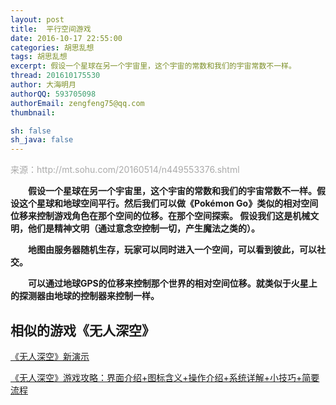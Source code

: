 ```yaml
---
layout: post
title:  平行空间游戏
date: 2016-10-17 22:55:00
categories: 胡思乱想
tags: 胡思乱想
excerpt: 假设一个星球在另一个宇宙里，这个宇宙的常数和我们的宇宙常数不一样。
thread: 201610175530
author: 大海明月
authorQQ: 593705098
authorEmail: zengfeng75@qq.com
thumbnail:

sh: false
sh_java: false
---
```


<p style="color:#AAA;">来源：http://mt.sohu.com/20160514/n449553376.shtml</p>






<p>　　<strong><span>假设一个星球在另一个宇宙里，这个宇宙的常数和我们的宇宙常数不一样。假设这个星球和地球空间平行。然后我们可以做《Pokémon Go》类似的相对空间位移来控制游戏角色在那个空间的位移。在那个空间探索。 假设我们这是机械文明，他们是精神文明（通过意念空控制一切，产生魔法之类的）。</span></strong></p> 


<p>　　<strong><span>地图由服务器随机生存，玩家可以同时进入一个空间，可以看到彼此，可以社交。</span></strong></p> 
<p>　　<strong><span>可以通过地球GPS的位移来控制那个世界的相对空间位移。就类似于火星上的探测器由地球的控制器来控制一样。</span></strong></p> 



<h2 class="nav1">相似的游戏《无人深空》</h2>
<p><a href="http://baidu.fun.tv/watch/2338090262081844823.html?page=videoMultiNeed" target="_blank">《无人深空》新演示</a></p>

<p><a href="http://gl.ali213.net/html/2016-8/132707_8.html" target="_blank">《无人深空》游戏攻略：界面介绍+图标含义+操作介绍+系统详解+小技巧+简要流程</a></p>
